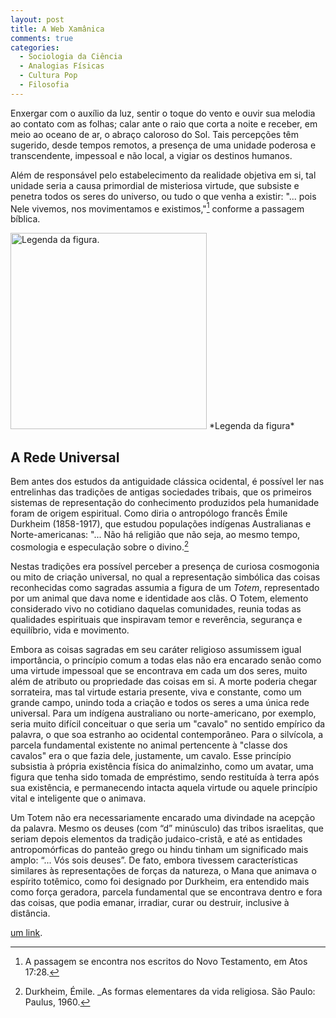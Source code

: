 ```yaml
---
layout: post
title: A Web Xamânica
comments: true
categories:
  - Sociologia da Ciência
  - Analogias Físicas
  - Cultura Pop
  - Filosofia
---
```


Enxergar com o auxílio da luz, sentir o toque do vento e ouvir sua melodia ao contato com as folhas; calar ante o raio que corta a noite e receber, em meio ao oceano de ar, o abraço caloroso do Sol. Tais percepções têm sugerido, desde tempos remotos, a presença de uma unidade poderosa e transcendente, impessoal e não local, a vigiar os destinos humanos. 



Além de responsável pelo estabelecimento da realidade objetiva em si, tal unidade seria a causa primordial de misteriosa virtude, que
subsiste e penetra todos os seres do universo, ou tudo o que venha a existir: "... pois Nele vivemos, nos movimentamos e existimos,"[^1] conforme a passagem bíblica.

<img title="" src="https://otelegrafo.com/images/kepler-mysterium-1596-imagem-ceu-copernicano.svg" alt="Legenda da figura." width="314" data-align="center">
 *Legenda da figura*

## A Rede Universal

Bem antes dos estudos da antiguidade clássica ocidental, é possível ler nas entrelinhas das tradições de antigas sociedades tribais, que os primeiros sistemas de representação do conhecimento produzidos pela humanidade foram de origem espiritual. Como diria o antropólogo francês Émile Durkheim
(1858-1917), que estudou populações indígenas Australianas e Norte-americanas: "... Não há religião que não seja, ao mesmo tempo, cosmologia e especulação sobre o divino.[^2]  

Nestas tradições era possível perceber a presença de curiosa cosmogonia ou mito de criação universal, no qual a representação simbólica das coisas reconhecidas como sagradas assumia a figura de um *Totem*, representado por um animal que dava nome e identidade aos clãs. O Totem, elemento considerado vivo no cotidiano daquelas comunidades, reunia todas as qualidades espirituais que inspiravam temor e reverência, segurança e equilíbrio, vida e movimento.

Embora as coisas sagradas em seu caráter religioso assumissem igual importância, o princípio comum a todas elas não era encarado senão como uma virtude impessoal que se encontrava em cada um dos seres, muito além de atributo ou propriedade das
coisas em si. A morte poderia chegar sorrateira, mas tal virtude estaria presente, viva e constante, como um grande campo, unindo toda a criação e todos os seres a uma
única rede universal. Para um indígena australiano ou norte-americano, por exemplo, seria muito difícil conceituar o que seria um "cavalo" no sentido empírico da palavra, o que soa estranho ao ocidental contemporâneo. Para o silvícola, a parcela fundamental existente no animal pertencente à "classe dos cavalos" era o que fazia dele, justamente, um cavalo. Esse princípio subsistia à própria existência física do animalzinho, como um avatar, uma figura que tenha sido tomada de empréstimo, sendo restituída à terra após sua existência, e permanecendo intacta aquela virtude ou aquele princípio vital e inteligente
que o animava.

Um Totem não era necessariamente encarado uma divindade na acepção da palavra. Mesmo os deuses (com “d” minúsculo) das tribos israelitas, que seriam depois elementos da tradição judaico-cristã, e até as entidades antropomórficas do panteão grego ou hindu tinham um significado mais amplo: “... Vós sois deuses”. De fato, embora tivessem características similares às representações de forças da natureza, o Mana que animava o
espírito totêmico, como foi designado por Durkheim, era entendido mais como força geradora, parcela fundamental que se encontrava dentro e fora das coisas, que podia emanar,
irradiar, curar ou destruir, inclusive à distância.

 [um link](https://otelegrafo.com/link/).

[^1]: A passagem se encontra nos escritos do Novo Testamento, em Atos 17:28.

[^2]: Durkheim, Émile. _As formas elementares da vida religiosa. São Paulo: Paulus, 1960.
